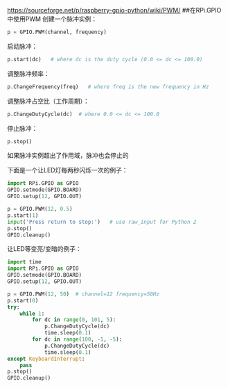 https://sourceforge.net/p/raspberry-gpio-python/wiki/PWM/
##在RPi.GPIO中使用PWM
创建一个脉冲实例：
```python
p = GPIO.PWM(channel, frequency)
```
启动脉冲：
```python
p.start(dc)   # where dc is the duty cycle (0.0 <= dc <= 100.0)
```
调整脉冲频率：
```python
p.ChangeFrequency(freq)   # where freq is the new frequency in Hz
```
调整脉冲占空比（工作周期）：
```python
p.ChangeDutyCycle(dc)  # where 0.0 <= dc <= 100.0
```
停止脉冲：
```python
p.stop()
```
如果脉冲实例超出了作用域，脉冲也会停止的

下面是一个让LED灯每两秒闪烁一次的例子：
```python
import RPi.GPIO as GPIO
GPIO.setmode(GPIO.BOARD)
GPIO.setup(12, GPIO.OUT)

p = GPIO.PWM(12, 0.5)
p.start(1)
input('Press return to stop:')   # use raw_input for Python 2
p.stop()
GPIO.cleanup()
```
让LED等变亮/变暗的例子：
```python
import time
import RPi.GPIO as GPIO
GPIO.setmode(GPIO.BOARD)
GPIO.setup(12, GPIO.OUT)

p = GPIO.PWM(12, 50)  # channel=12 frequency=50Hz
p.start(0)
try:
    while 1:
        for dc in range(0, 101, 5):
            p.ChangeDutyCycle(dc)
            time.sleep(0.1)
        for dc in range(100, -1, -5):
            p.ChangeDutyCycle(dc)
            time.sleep(0.1)
except KeyboardInterrupt:
    pass
p.stop()
GPIO.cleanup()
```
